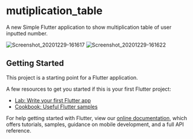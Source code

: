 # mutiplication_table

A new Simple Flutter application to show multiplication table of user inputted number.

![Screenshot_20201229-161617](https://user-images.githubusercontent.com/63946430/103333221-29640200-4a93-11eb-8916-f259d19e8a4a.jpg)
![Screenshot_20201229-161622](https://user-images.githubusercontent.com/63946430/103333224-2b2dc580-4a93-11eb-896f-b0c34485a503.jpg)


## Getting Started

This project is a starting point for a Flutter application.

A few resources to get you started if this is your first Flutter project:

- [Lab: Write your first Flutter app](https://flutter.dev/docs/get-started/codelab)
- [Cookbook: Useful Flutter samples](https://flutter.dev/docs/cookbook)

For help getting started with Flutter, view our
[online documentation](https://flutter.dev/docs), which offers tutorials,
samples, guidance on mobile development, and a full API reference.
